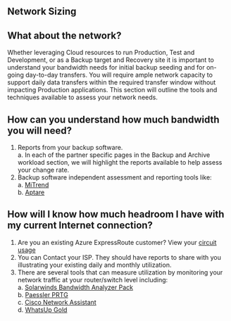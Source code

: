 <a id="network">Network Sizing</a>
-----------------------------

What about the network?
----------------------------

Whether leveraging Cloud resources to run Production, Test and Development, or as a Backup target and Recovery site it is important to understand your bandwidth needs for initial backup seeding and for on-going day-to-day transfers. 
You will require ample network capacity to support daily data transfers within the required transfer window without impacting Production applications. This section will outline the tools and techniques available to assess your network needs.

How can you understand how much bandwidth you will need?
----------------------------

1) Reports from your backup software. 
  <br>a. In each of the partner specific pages in the Backup and Archive workload section, we will highlight the reports available to help assess your change rate.
2) Backup software independent assessment and reporting tools like:
  <br>a. [MiTrend](https://mitrend.com/)
  <br>b. [Aptare](https://www.veritas.com/insights/aptare-it-analytics)

How will I know how much headroom I have with my current Internet connection?
----------------------------

1) Are you an existing Azure ExpressRoute customer? View your [circuit usage](https://docs.microsoft.com/en-us/azure/expressroute/expressroute-monitoring-metrics-alerts#circuits-metrics)
2) You can Contact your ISP. They should have reports to share with you illustrating your existing daily and monthly utilization.
3) There are several tools that can measure utilization by monitoring your network traffic at your router/switch level including:
  <br>a. [Solarwinds Bandwidth Analyzer Pack](https://www.solarwinds.com/network-bandwidth-analyzer-pack?CMP=ORG-BLG-DNS)
  <br>b. [Paessler PRTG](https://www.paessler.com/bandwidth_monitoring)
  <br>c. [Cisco Network Assistant](https://www.cisco.com/c/en/us/products/cloud-systems-management/network-assistant/index.html)
  <br>d. [WhatsUp Gold](https://www.whatsupgold.com/network-traffic-monitoring)
